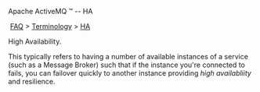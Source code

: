 Apache ActiveMQ ™ -- HA 

 [FAQ](/FAQ/index.md) > [Terminology](../../FAQ/terminology.md) > [HA](../../FAQ/Terminology/ha.md)


High Availability.

This typically refers to having a number of available instances of a service (such as a Message Broker) such that if the instance you're connected to fails, you can failover quickly to another instance providing _high availabliity_ and resilience.

